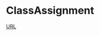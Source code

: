 # ClassAssignment

[URL](https://eu-gb.dataplatform.cloud.ibm.com/analytics/notebooks/v2/4259ebc9-1b1e-44d4-ae48-7ca98bbf90e5/view?access_token=6f33b9d5f0895dbc18e96fe1cecce12c0e369f4c01400825a62d9b2c284ff4a0)
